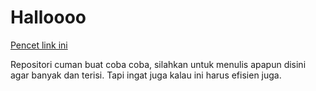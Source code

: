 # Halloooo

[Pencet link ini](https://www.youtube.com/watch?v=dQw4w9WgXcQ&pp=ygUJcmljayByb2xs)

Repositori cuman buat coba coba, silahkan untuk menulis apapun disini agar banyak dan terisi. Tapi ingat juga kalau ini harus efisien juga.
